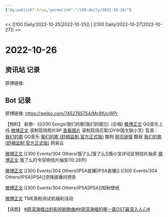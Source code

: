 ```yaml
---
{"dg-publish":true,"permalink":"/100-daily/2022-10-26/"}
---
```



<< [[100 Daily/2022-10-25\|2022-10-25]] | [[100 Daily/2022-10-27\|2022-10-27]] >>

# 2022-10-26

## 资讯站 记录

原博链接:

## Bot 记录

原博链接: https://weibo.com/7452765754/Mc9fUvWPr

【物料】
新歌-《[[200 Songs/我们的歌\|我们的歌]]》(合唱)
[微博正文](http://weibo.com/2169129705/Mc30j6wJI) QQ音乐上线
[微博正文](http://weibo.com/3171364240/Mc7G4nIHh) 录制现场照片9P
[查看图片](https://wx3.sinaimg.cn/large/0088n2Pggy1h7j2tu0mjjj30qk1byjwu.jpg) 录制现场花絮(DY中国文联小艺)
音源：
[我们的歌](https://weibo.cn/sinaurl?u=https%3A%2F%2Fc.y.qq.com%2Fbase%2Ffcgi-bin%2Fu%3F__%3Dh1GIbmfTdusF) QQ音乐
[我们的歌 (舒楠监制 官方正式版)](https://weibo.cn/sinaurl?u=https%3A%2F%2Ft4.kugou.com%2Fsong.html%3Fid%3DfsU9900zEV2) 酷狗
[网页链接](https://weibo.cn/sinaurl?u=https%3A%2F%2Fm.kuwo.cn%2Fyinyue%2F246451975%3Ff%3Darphone%26t%3Dsinawb%26isstar%3D0) 酷我
[我们的歌 (舒楠监制 官方正式版)](https://weibo.cn/sinaurl?u=http%3A%2F%2Fmusic.163.com%2Fshare%2Fsina%2Fdirect%2F18%2F1992401728%3Fuserid%3D6447428584%26haspic%3D0) 网易云

[微博正文](http://weibo.com/2606197387/Mc7wReRlf) [[300 Events/304 Others/饿了么\|饿了么]]饿小宝评论区明信片抽奖
[微博正文](http://weibo.com/7756461320/Mc71pzjqr) 饿了么时令官明信片抽奖(10.28开)

[微博正文](http://weibo.com/1851789841/Mc4b1F7VW) [[300 Events/304 Others/IPSA直播\|IPSA直播]] [[300 Events/304 Others/IPSA\|IPSA]]空降直播间预告

[微博正文](http://weibo.com/1851789841/Mc5KKaRDl) [[300 Events/304 Others/IPSA\|IPSA]]知秋壁纸

[微博正文](http://weibo.com/6604869546/Mc5XNy5c2) TME真粉测试机福利活动

【话题】
[#周深演唱过的影视剧歌曲#](https://s.weibo.com/weibo?q=%23%E5%91%A8%E6%B7%B1%E6%BC%94%E5%94%B1%E8%BF%87%E7%9A%84%E5%BD%B1%E8%A7%86%E5%89%A7%E6%AD%8C%E6%9B%B2%23)[#周深演唱的哪一首OST最深入人心#](https://s.weibo.com/weibo?q=%23%E5%91%A8%E6%B7%B1%E6%BC%94%E5%94%B1%E7%9A%84%E5%93%AA%E4%B8%80%E9%A6%96OST%E6%9C%80%E6%B7%B1%E5%85%A5%E4%BA%BA%E5%BF%83%23)
